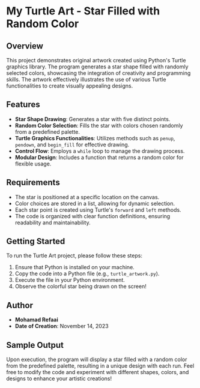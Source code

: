 # My Turtle Art - Star Filled with Random Color

## Overview
This project demonstrates original artwork created using Python's Turtle graphics library. The program generates a star shape filled with randomly selected colors, showcasing the integration of creativity and programming skills. The artwork effectively illustrates the use of various Turtle functionalities to create visually appealing designs.

## Features
- **Star Shape Drawing**: Generates a star with five distinct points.
- **Random Color Selection**: Fills the star with colors chosen randomly from a predefined palette.
- **Turtle Graphics Functionalities**: Utilizes methods such as `penup`, `pendown`, and `begin_fill` for effective drawing.
- **Control Flow**: Employs a `while` loop to manage the drawing process.
- **Modular Design**: Includes a function that returns a random color for flexible usage.

## Requirements
- The star is positioned at a specific location on the canvas.
- Color choices are stored in a list, allowing for dynamic selection.
- Each star point is created using Turtle's `forward` and `left` methods.
- The code is organized with clear function definitions, ensuring readability and maintainability.

## Getting Started
To run the Turtle Art project, please follow these steps:
1. Ensure that Python is installed on your machine.
2. Copy the code into a Python file (e.g., `turtle_artwork.py`).
3. Execute the file in your Python environment.
4. Observe the colorful star being drawn on the screen!

## Author
- **Mohamad Refaai**
- **Date of Creation**: November 14, 2023

## Sample Output
Upon execution, the program will display a star filled with a random color from the predefined palette, resulting in a unique design with each run. Feel free to modify the code and experiment with different shapes, colors, and designs to enhance your artistic creations!
